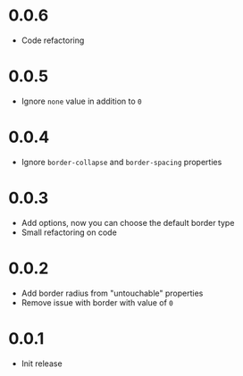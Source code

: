# 0.0.6
* Code refactoring

# 0.0.5
* Ignore `none` value in addition to `0`

# 0.0.4
* Ignore `border-collapse` and `border-spacing` properties

# 0.0.3
* Add options, now you can choose the default border type
* Small refactoring on code

# 0.0.2
* Add border radius from "untouchable" properties
* Remove issue with border with value of `0`

# 0.0.1
* Init release
